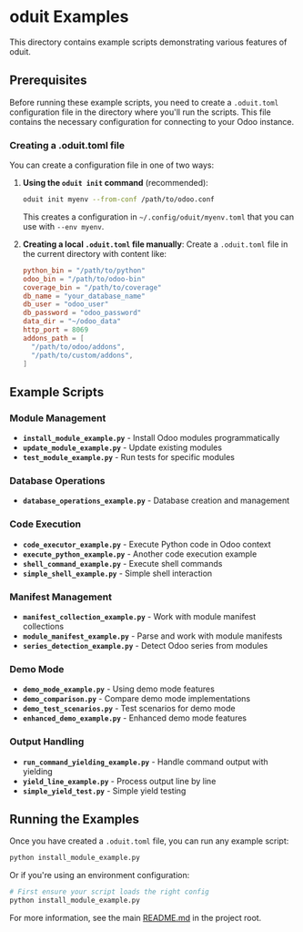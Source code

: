 # oduit Examples

This directory contains example scripts demonstrating various features of oduit.

## Prerequisites

Before running these example scripts, you need to create a `.oduit.toml` configuration file in the directory where you'll run the scripts. This file contains the necessary configuration for connecting to your Odoo instance.

### Creating a .oduit.toml file

You can create a configuration file in one of two ways:

1. **Using the `oduit init` command** (recommended):
   ```bash
   oduit init myenv --from-conf /path/to/odoo.conf
   ```
   This creates a configuration in `~/.config/oduit/myenv.toml` that you can use with `--env myenv`.

2. **Creating a local `.oduit.toml` file manually**:
   Create a `.oduit.toml` file in the current directory with content like:
   ```toml
   python_bin = "/path/to/python"
   odoo_bin = "/path/to/odoo-bin"
   coverage_bin = "/path/to/coverage"
   db_name = "your_database_name"
   db_user = "odoo_user"
   db_password = "odoo_password"
   data_dir = "~/odoo_data"
   http_port = 8069
   addons_path = [
     "/path/to/odoo/addons",
     "/path/to/custom/addons",
   ]
   ```

## Example Scripts

### Module Management
- **`install_module_example.py`** - Install Odoo modules programmatically
- **`update_module_example.py`** - Update existing modules
- **`test_module_example.py`** - Run tests for specific modules

### Database Operations
- **`database_operations_example.py`** - Database creation and management

### Code Execution
- **`code_executor_example.py`** - Execute Python code in Odoo context
- **`execute_python_example.py`** - Another code execution example
- **`shell_command_example.py`** - Execute shell commands
- **`simple_shell_example.py`** - Simple shell interaction

### Manifest Management
- **`manifest_collection_example.py`** - Work with module manifest collections
- **`module_manifest_example.py`** - Parse and work with module manifests
- **`series_detection_example.py`** - Detect Odoo series from modules

### Demo Mode
- **`demo_mode_example.py`** - Using demo mode features
- **`demo_comparison.py`** - Compare demo mode implementations
- **`demo_test_scenarios.py`** - Test scenarios for demo mode
- **`enhanced_demo_example.py`** - Enhanced demo mode features

### Output Handling
- **`run_command_yielding_example.py`** - Handle command output with yielding
- **`yield_line_example.py`** - Process output line by line
- **`simple_yield_test.py`** - Simple yield testing

## Running the Examples

Once you have created a `.oduit.toml` file, you can run any example script:

```bash
python install_module_example.py
```

Or if you're using an environment configuration:

```bash
# First ensure your script loads the right config
python install_module_example.py
```

For more information, see the main [README.md](../README.md) in the project root.
